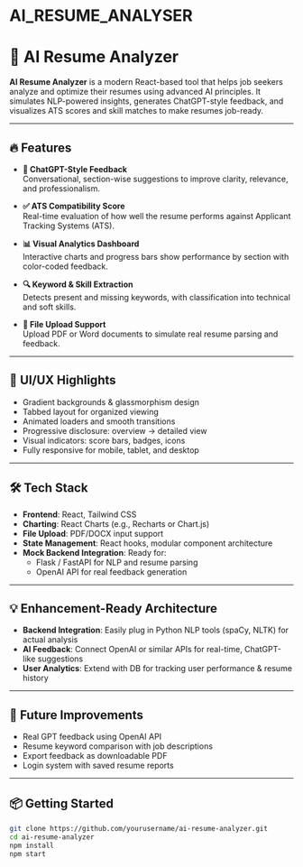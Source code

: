 # AI_RESUME_ANALYSER

# 💼 AI Resume Analyzer

**AI Resume Analyzer** is a modern React-based tool that helps job seekers analyze and optimize their resumes using advanced AI principles. It simulates NLP-powered insights, generates ChatGPT-style feedback, and visualizes ATS scores and skill matches to make resumes job-ready.

---

## 🔥 Features

- **🧠 ChatGPT-Style Feedback**  
  Conversational, section-wise suggestions to improve clarity, relevance, and professionalism.

- **✅ ATS Compatibility Score**  
  Real-time evaluation of how well the resume performs against Applicant Tracking Systems (ATS).

- **📊 Visual Analytics Dashboard**  
  Interactive charts and progress bars show performance by section with color-coded feedback.

- **🔍 Keyword & Skill Extraction**  
  Detects present and missing keywords, with classification into technical and soft skills.

- **📁 File Upload Support**  
  Upload PDF or Word documents to simulate real resume parsing and feedback.

---

## 🎨 UI/UX Highlights

- Gradient backgrounds & glassmorphism design
- Tabbed layout for organized viewing
- Animated loaders and smooth transitions
- Progressive disclosure: overview → detailed view
- Visual indicators: score bars, badges, icons
- Fully responsive for mobile, tablet, and desktop

---

## 🛠 Tech Stack

- **Frontend**: React, Tailwind CSS
- **Charting**: React Charts (e.g., Recharts or Chart.js)
- **File Upload**: PDF/DOCX input support
- **State Management**: React hooks, modular component architecture
- **Mock Backend Integration**: Ready for:
  - Flask / FastAPI for NLP and resume parsing
  - OpenAI API for real feedback generation

---

## 💡 Enhancement-Ready Architecture

- **Backend Integration**: Easily plug in Python NLP tools (spaCy, NLTK) for actual analysis
- **AI Feedback**: Connect OpenAI or similar APIs for real-time, ChatGPT-like suggestions
- **User Analytics**: Extend with DB for tracking user performance & resume history

---

## 🚀 Future Improvements

- Real GPT feedback using OpenAI API
- Resume keyword comparison with job descriptions
- Export feedback as downloadable PDF
- Login system with saved resume reports

---

## 📦 Getting Started

```bash
git clone https://github.com/yourusername/ai-resume-analyzer.git
cd ai-resume-analyzer
npm install
npm start
```
